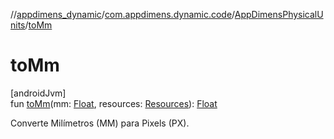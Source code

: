 //[appdimens_dynamic](../../../index.md)/[com.appdimens.dynamic.code](../index.md)/[AppDimensPhysicalUnits](index.md)/[toMm](to-mm.md)

# toMm

[androidJvm]\
fun [toMm](to-mm.md)(mm: [Float](https://kotlinlang.org/api/core/kotlin-stdlib/kotlin/-float/index.html), resources: [Resources](https://developer.android.com/reference/kotlin/android/content/res/Resources.html)): [Float](https://kotlinlang.org/api/core/kotlin-stdlib/kotlin/-float/index.html)

Converte Milímetros (MM) para Pixels (PX).